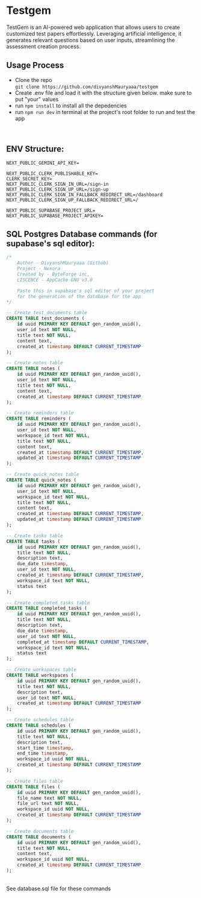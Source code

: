 <h1>Testgem</h1>
<p>
TestGem is an AI-powered web application that allows users to create customized test papers effortlessly. Leveraging artificial intelligence, it generates relevant questions based on user inputs, streamlining the assessment creation process.&#8203;
</p>

<h2>Usage Process</h2>
<ul>
  <li>Clone the repo 
    <br />
    <code>git clone https://github.com/divyanshMauryaaa/testgem</code>
  </li>
  <li>Create .env file and load it with the structure given below. make sure to put "your" values</li>
  <li>run <code>npm install</code> to install all the depedencies</li>
  <li>run <code>npm run dev</code> in terminal at the project's root folder to run and test the app</li>
</ul>

<br />

<h2>ENV Structure: </h2>

``` .env  
NEXT_PUBLIC_GEMINI_API_KEY=

NEXT_PUBLIC_CLERK_PUBLISHABLE_KEY=
CLERK_SECRET_KEY=
NEXT_PUBLIC_CLERK_SIGN_IN_URL=/sign-in
NEXT_PUBLIC_CLERK_SIGN_UP_URL=/sign-up
NEXT_PUBLIC_CLERK_SIGN_IN_FALLBACK_REDIRECT_URL=/dashboard
NEXT_PUBLIC_CLERK_SIGN_UP_FALLBACK_REDIRECT_URL=/

NEXT_PUBLIC_SUPABASE_PROJECT_URL=
NEXT_PUBLIC_SUPABASE_PROJECT_APIKEY=
```
<h2>SQL Postgres Database commands (for supabase's sql editor): </h2>

```.sql
/*
    Author - DivyanshMauryaaa (Github)
    Project - Nexora
    Created by - ByteForge inc,
    LISCENCE - AppCache GNU v3.0

    Paste this in supabase's sql editor of your project
    for the generation of the database for the app 
*/

-- Create test_documents table
CREATE TABLE test_documents (
    id uuid PRIMARY KEY DEFAULT gen_random_uuid(),
    user_id text NOT NULL,
    title text NOT NULL,
    content text,
    created_at timestamp DEFAULT CURRENT_TIMESTAMP
);

-- Create notes table
CREATE TABLE notes (
    id uuid PRIMARY KEY DEFAULT gen_random_uuid(),
    user_id text NOT NULL,
    title text NOT NULL,
    content text,
    created_at timestamp DEFAULT CURRENT_TIMESTAMP
);

-- Create reminders table
CREATE TABLE reminders (
    id uuid PRIMARY KEY DEFAULT gen_random_uuid(),
    user_id text NOT NULL,
    workspace_id text NOT NULL,
    title text NOT NULL,
    content text,
    created_at timestamp DEFAULT CURRENT_TIMESTAMP,
    updated_at timestamp DEFAULT CURRENT_TIMESTAMP
);

-- Create quick_notes table
CREATE TABLE quick_notes (
    id uuid PRIMARY KEY DEFAULT gen_random_uuid(),
    user_id text NOT NULL,
    workspace_id text NOT NULL,
    title text NOT NULL,
    content text,
    created_at timestamp DEFAULT CURRENT_TIMESTAMP,
    updated_at timestamp DEFAULT CURRENT_TIMESTAMP
);

-- Create tasks table
CREATE TABLE tasks (
    id uuid PRIMARY KEY DEFAULT gen_random_uuid(),
    title text NOT NULL,
    description text,
    due_date timestamp,
    user_id text NOT NULL,
    created_at timestamp DEFAULT CURRENT_TIMESTAMP,
    workspace_id text NOT NULL,
    status text
);

-- Create completed_tasks table
CREATE TABLE completed_tasks (
    id uuid PRIMARY KEY DEFAULT gen_random_uuid(),
    title text NOT NULL,
    description text,
    due_date timestamp,
    user_id text NOT NULL,
    completed_at timestamp DEFAULT CURRENT_TIMESTAMP,
    workspace_id text NOT NULL,
    status text
);

-- Create workspaces table
CREATE TABLE workspaces (
    id uuid PRIMARY KEY DEFAULT gen_random_uuid(),
    title text NOT NULL,
    description text,
    user_id text NOT NULL,
    created_at timestamp DEFAULT CURRENT_TIMESTAMP
);

-- Create schedules table
CREATE TABLE schedules (
    id uuid PRIMARY KEY DEFAULT gen_random_uuid(),
    title text NOT NULL,
    description text,
    start_time timestamp,
    end_time timestamp,
    workspace_id uuid NOT NULL,
    created_at timestamp DEFAULT CURRENT_TIMESTAMP
);

-- Create files table
CREATE TABLE files (
    id uuid PRIMARY KEY DEFAULT gen_random_uuid(),
    file_name text NOT NULL,
    file_url text NOT NULL,
    workspace_id uuid NOT NULL,
    created_at timestamp DEFAULT CURRENT_TIMESTAMP
);

-- Create documents table
CREATE TABLE documents (
    id uuid PRIMARY KEY DEFAULT gen_random_uuid(),
    title text NOT NULL,
    content text,
    workspace_id uuid NOT NULL,
    created_at timestamp DEFAULT CURRENT_TIMESTAMP
);
```
<br />
See database.sql file for these commands
